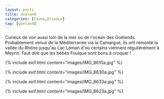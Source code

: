 ```yaml
---
layout: posts
title: Goéland
categories: [Faune,Oiseaux]
tag: [goeland]
---
```

Curieux de voir aussi loin de la mer ou de l'océan des Goélands. Probablement venus de la Méditerranée via la Camargue,
ils ont remonté la vallée du Rhône jusqu'au Lac Léman d'où certains viennent régulièrement à Meyrin.
Faut dire que les bébés Foulque sont bons à croquer !

{% include exif.html content="images/IMG_8610a.jpg" %}

{% include exif.html content="images/IMG_8630a.jpg" %}

{% include exif.html content="images/IMG_8633a.jpg" %}

{% include exif.html content="images/IMG_8623a.jpg" %}

